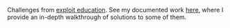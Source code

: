 Challenges from [exploit education](https://exploit.education/).
See my documented work [here](https://docs.google.com/document/d/10jZugBF51c1E3lIjUQm22Y4qPdOmgAeUDUTH8nfmzvo/edit?usp=sharing), where I provide an in-depth walkthrough of solutions to some of them.

